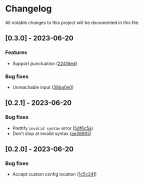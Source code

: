 # Changelog

All notable changes to this project will be documented in this file.

## [0.3.0] - 2023-06-20

### Features

- Support punctuation ([22416ed](22416edbbec93e7ab0dd87810fb5b793efd490f2))

### Bug fixes

- Unreachable input ([38ba0e0](38ba0e0f9419a01dda624fdee7c9a671f3a91763))

## [0.2.1] - 2023-06-20

### Bug fixes

- Prettify `invalid syntax` error ([5df6c5a](5df6c5afc18703120c290318207420a23c6fa7ff))
- Don't stop at invalid syntax ([ae38905](ae38905b333b970abb5a099db924506c5ffc64c0))

## [0.2.0] - 2023-06-20

### Bug fixes

- Accept custom config location ([1c5c241](1c5c241af99692a057f12911dd32a264738500b7))

